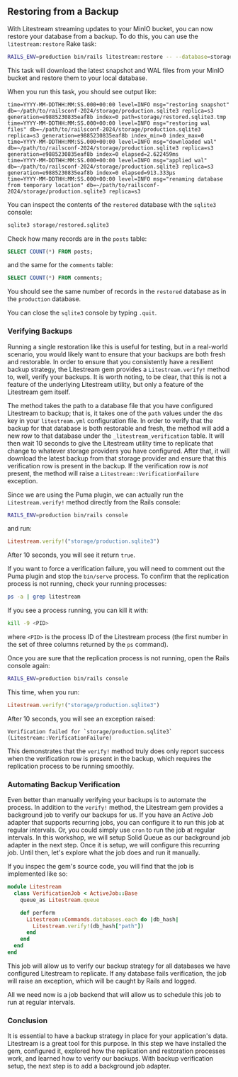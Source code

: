 ## Restoring from a Backup

With Litestream streaming updates to your MinIO bucket, you can now restore your database from a backup. To do this, you can use the `litestream:restore` Rake task:

```sh
RAILS_ENV=production bin/rails litestream:restore -- --database=storage/production.sqlite3 -o=storage/restored.sqlite3
```

This task will download the latest snapshot and WAL files from your MinIO bucket and restore them to your local database.

When you run this task, you should see output like:

```
time=YYYY-MM-DDTHH:MM:SS.000+00:00 level=INFO msg="restoring snapshot" db=~/path/to/railsconf-2024/storage/production.sqlite3 replica=s3 generation=e9885230835eaf8b index=0 path=storage/restored.sqlite3.tmp
time=YYYY-MM-DDTHH:MM:SS.000+00:00 level=INFO msg="restoring wal files" db=~/path/to/railsconf-2024/storage/production.sqlite3 replica=s3 generation=e9885230835eaf8b index_min=0 index_max=0
time=YYYY-MM-DDTHH:MM:SS.000+00:00 level=INFO msg="downloaded wal" db=~/path/to/railsconf-2024/storage/production.sqlite3 replica=s3 generation=e9885230835eaf8b index=0 elapsed=2.622459ms
time=YYYY-MM-DDTHH:MM:SS.000+00:00 level=INFO msg="applied wal" db=~/path/to/railsconf-2024/storage/production.sqlite3 replica=s3 generation=e9885230835eaf8b index=0 elapsed=913.333µs
time=YYYY-MM-DDTHH:MM:SS.000+00:00 level=INFO msg="renaming database from temporary location" db=~/path/to/railsconf-2024/storage/production.sqlite3 replica=s3
```

You can inspect the contents of the `restored` database with the `sqlite3` console:

```sh
sqlite3 storage/restored.sqlite3
```

Check how many records are in the `posts` table:

```sql
SELECT COUNT(*) FROM posts;
```

and the same for the `comments` table:

```sql
SELECT COUNT(*) FROM comments;
```

You should see the same number of records in the `restored` database as in the `production` database.

You can close the `sqlite3` console by typing `.quit`.

### Verifying Backups

Running a single restoration like this is useful for testing, but in a real-world scenario, you would likely want to ensure that your backups are both fresh and restorable. In order to ensure that you consistently have a resilient backup strategy, the Litestream gem provides a `Litestream.verify!` method to, well, verify your backups. It is worth noting, to be clear, that this is not a feature of the underlying Litestream utility, but only a feature of the Litestream gem itself.

The method takes the path to a database file that you have configured Litestream to backup; that is, it takes one of the `path` values under the `dbs` key in your `litestream.yml` configuration file. In order to verify that the backup for that database is both restorable and fresh, the method will add a new row to that database under the `_litestream_verification` table. It will then wait 10 seconds to give the Litestream utility time to replicate that change to whatever storage providers you have configured. After that, it will download the latest backup from that storage provider and ensure that this verification row is present in the backup. If the verification row is _not_ present, the method will raise a `Litestream::VerificationFailure` exception.

Since we are using the Puma plugin, we can actually run the `Litestream.verify!` method directly from the Rails console:

```sh
RAILS_ENV=production bin/rails console
```

and run:

```ruby
Litestream.verify!("storage/production.sqlite3")
```

After 10 seconds, you will see it return `true`.

If you want to force a verification failure, you will need to comment out the Puma plugin and stop the `bin/serve` process. To confirm that the replication process is not running, check your running processes:

```sh
ps -a | grep litestream
```

If you see a process running, you can kill it with:

```sh
kill -9 <PID>
```

where `<PID>` is the process ID of the Litestream process (the first number in the set of three columns returned by the `ps` command).

Once you are sure that the replication process is not running, open the Rails console again:

```sh
RAILS_ENV=production bin/rails console
```

This time, when you run:

```ruby
Litestream.verify!("storage/production.sqlite3")
```

After 10 seconds, you will see an exception raised:

```
Verification failed for `storage/production.sqlite3` (Litestream::VerificationFailure)
```

This demonstrates that the `verify!` method truly does only report success when the verification row is present in the backup, which requires the replication process to be running smoothly.

### Automating Backup Verification

Even better than manually verifying your backups is to automate the process. In addition to the `verify!` method, the Litestream gem provides a background job to verify our backups for us. If you have an Active Job adapter that supports recurring jobs, you can configure it to run this job at regular intervals. Or, you could simply use `cron` to run the job at regular intervals. In this workshop, we will setup Solid Queue as our background job adapter in the next step. Once it is setup, we will configure this recurring job. Until then, let's explore what the job does and run it manually.

If you inspec the gem's source code, you will find that the job is implemented like so:

```ruby
module Litestream
  class VerificationJob < ActiveJob::Base
    queue_as Litestream.queue

    def perform
      Litestream::Commands.databases.each do |db_hash|
        Litestream.verify!(db_hash["path"])
      end
    end
  end
end
```

This job will allow us to verify our backup strategy for all databases we have configured Litestream to replicate. If any database fails verification, the job will raise an exception, which will be caught by Rails and logged.

All we need now is a job backend that will allow us to schedule this job to run at regular intervals.

### Conclusion

It is essential to have a backup strategy in place for your application's data. Litestream is a great tool for this purpose. In this step we have installed the gem, configured it, explored how the replication and restoration processes work, and learned how to verify our backups. With backup verification setup, the next step is to add a background job adapter.
